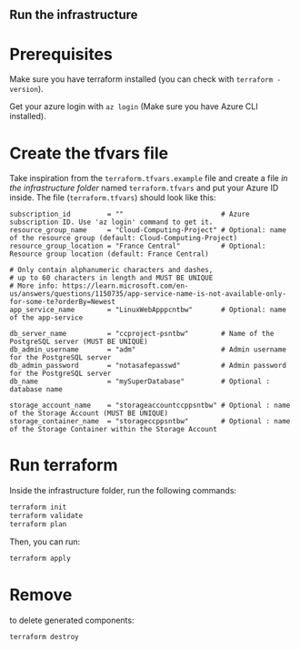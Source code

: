 ## Run the infrastructure

# Prerequisites

Make sure you have terraform installed (you can check with `terraform -version`).

Get your azure login with `az login` (Make sure you have Azure CLI installed).


# Create the tfvars file

Take inspiration from the `terraform.tfvars.example` file and create a file *in the infrastructure folder* named `terraform.tfvars` and put your Azure ID inside.
The file (`terraform.tfvars`) should look like this:
```
subscription_id         = ""                        # Azure subscription ID. Use 'az login' command to get it.
resource_group_name     = "Cloud-Computing-Project" # Optional: name of the resource group (default: Cloud-Computing-Project)
resource_group_location = "France Central"          # Optional: Resource group location (default: France Central)

# Only contain alphanumeric characters and dashes,
# up to 60 characters in length and MUST BE UNIQUE
# More info: https://learn.microsoft.com/en-us/answers/questions/1150735/app-service-name-is-not-available-only-for-some-te?orderBy=Newest
app_service_name        = "LinuxWebApppcntbw"       # Optional: name of the app-service

db_server_name          = "ccproject-psntbw"        # Name of the PostgreSQL server (MUST BE UNIQUE)
db_admin_username       = "adm"                     # Admin username for the PostgreSQL server
db_admin_password       = "notasafepasswd"          # Admin password for the PostgreSQL server
db_name                 = "mySuperDatabase"         # Optional : database name

storage_account_name    = "storageaccountccppsntbw" # Optional : name of the Storage Account (MUST BE UNIQUE)
storage_container_name  = "storageccppsntbw"        # Optional : name of the Storage Container within the Storage Account
```


# Run terraform

Inside the infrastructure folder, run the following commands:
```bash
terraform init
terraform validate
terraform plan
```

Then, you can run:
```bash
terraform apply
```


# Remove

to delete generated components:
```bash
terraform destroy
```